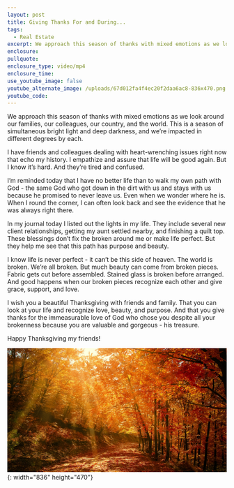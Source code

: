 ```yaml
---
layout: post
title: Giving Thanks For and During...
tags:
  - Real Estate
excerpt: We approach this season of thanks with mixed emotions as we look around.
enclosure:
pullquote:
enclosure_type: video/mp4
enclosure_time:
use_youtube_image: false
youtube_alternate_image: /uploads/67d012fa4f4ec20f2daa6ac8-836x470.png
youtube_code:
---
```

We approach this season of thanks with mixed emotions as we look around our families, our colleagues, our country, and the world. This is a season of simultaneous bright light and deep darkness, and we’re impacted in different degrees by each. &nbsp;

I have friends and colleagues dealing with heart-wrenching issues right now that echo my history. I empathize and assure that life will be good again. But I know it’s hard. And they’re tired and confused. &nbsp;

I’m reminded today that I have no better life than to walk my own path with God - the same God who got down in the dirt with us and stays with us because he promised to never leave us. Even when we wonder where he is. When I round the corner, I can often look back and see the evidence that he was always right there. &nbsp;

In my journal today I listed out the lights in my life. They include several new client relationships, getting my aunt settled nearby, and finishing a quilt top. These blessings don’t fix the broken around me or make life perfect. But they help me see that this path has purpose and beauty.&nbsp;

I know life is never perfect - it can’t be this side of heaven. The world is broken. We’re all broken. But much beauty can come from broken pieces. Fabric gets cut before assembled. Stained glass is broken before arranged. And good happens when our broken pieces recognize each other and give grace, support, and love. &nbsp;

I wish you a beautiful Thanksgiving with friends and family. That you can look at your life and recognize love, beauty, and purpose. And that you give thanks for the immeasurable love of God who chose you despite all your brokenness because you are valuable and gorgeous - his treasure.&nbsp;

Happy Thanksgiving my friends!

![](/uploads/67d012fa4f4ec20f2daa6ac8-836x470.png){: width="836" height="470"}